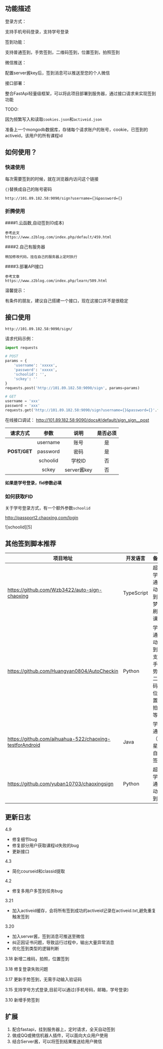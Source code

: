 ## 功能描述

登录方式：

支持手机号码登录，支持学号登录


签到功能：

支持普通签到，手势签到，二维码签到，位置签到，拍照签到


微信推送：

配置server酱key后，签到消息可以推送至您的个人微信


接口部署：

整合FastApi轻量级框架，可以将此项目部署到服务器，通过接口请求来实现签到功能

TODO:

因为频繁写入和读取`cookies.json`和`activeid.json`

准备上一个mongodb数据库，存储每个请求账户的账号，cookie，已签到的activeid，该用户的所有课程id

## 如何使用？

### 快速使用

每次需要签到的时候，就在浏览器内访问这个链接

`{}`替换成自己的账号密码

`http://101.89.182.58:9090/sign?username={}&password={}`

### 折腾使用

####1.云函数,自动签到(0成本)

    参考此文
    https://www.z2blog.com/index.php/default/459.html


####2.自己有服务器

    稍加修改代码，挂在自己的服务器上定时执行


####3.部署API接口

    参考文章
    https://www.z2blog.com/index.php/learn/509.html


温馨提示：

有条件的朋友，建议自己搭建一个接口，现在这接口并不是很稳定


## 接口使用

```
http://101.89.182.58:9090/sign/
```

请求代码示例：
```python
import requests

# POST
params = {
    'username': 'xxxxx',
    'password': 'xxxxx',
    'schoolid': '',
    'sckey': ''
}
requests.post('http://101.89.182.58:9090/sign', params=params)

# GET
username = 'xxx'
password = 'xxx'
requests.get('http://101.89.182.58:9090/sign?username={}&password={}'.format(username, password))
```

在线接口调试：
http://101.89.182.58:9090/docs#/default/sign_sign__post


| 请求方式 |   参数   |  说明  | 是否必须 |
| :------: | :------: | :----: | :------: |
|          | username |  账号  |    是    |
|   **POST/GET**   | password |  密码  |    是    |
|          | schoolid | 学校ID |    否    |
| | sckey | server酱key | 否 |


**如果是学号登录，fid参数必填**

### 如何获取FID
关于学号登录方式，有一个额外参数`schoolid`

http://passport2.chaoxing.com/login

![schoolid][5]


## 其他签到脚本推荐


| 项目地址                                                | 开发语言   | 备注                                           |
| ------------------------------------------------------- | ---------- | ---------------------------------------------- |
| https://github.com/Wzb3422/auto-sign-chaoxing           | TypeScript | 超星学习通自动签到，梦中刷网课       |
| https://github.com/Huangyan0804/AutoCheckin             | Python     | 学习通自动签到，支持手势，二维码，位置，拍照等 |
| https://github.com/aihuahua-522/chaoxing-testforAndroid | Java       | 学习通（超星）自动签到               |
| https://github.com/yuban10703/chaoxingsign              | Python     | 超星学习通自动签到                   |



## 更新日志
4.9
- 修复细节bug
- 修复部分用户获取课程id失败的bug
- 更新接口

4.3
- 简化courseid和classid提取

4.2
- 修复多用户多签到任务bug

3.21
- 加入activeid缓存，会将所有签到成功的activeid记录在activeid.txt,避免重复触发签到

3.20 
- 加入server酱，签到消息可推送至微信
- 纠正因证书问题，导致运行过程中，输出大量异常消息
- 优化签到类型的逻辑判断

3.18 新增二维码，拍照，位置签到

3.18 修复登录失败问题

3.17 更新手势签到，无需手动输入验证码

3.15 支持学号方式登录,目前可以通过(手机号码，邮箱，学号登录)

3.10 新增手势签到


## 扩展
1. 配合fastapi，挂到服务器上，定时请求，全天自动签到
2. 做成QQ或微信机器人插件，可以面向大众用户使用
3. 结合Server酱，可以将签到结果推送给用户微信
